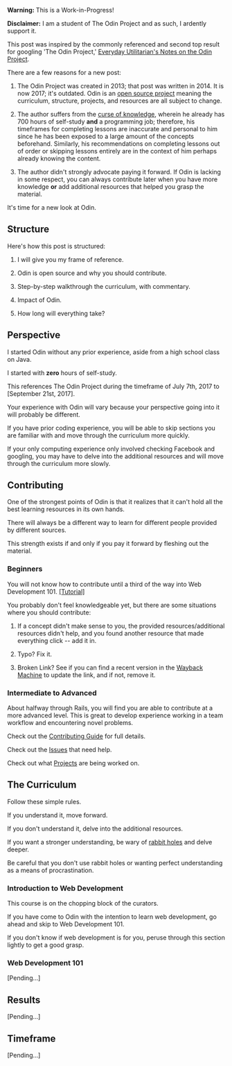 **Warning:** This is a Work-in-Progress!

**Disclaimer:** I am a student of The Odin Project and as such, I ardently support it.

This post was inspired by the commonly referenced and second top result for googling 'The Odin Project,' [Everyday Utilitarian's Notes on the Odin Project](http://everydayutilitarian.com/essays/notes-on-the-odin-project/).

There are a few reasons for a new post:

1. The Odin Project was created in 2013; that post was written in 2014. It is now 2017; it's outdated. Odin is an [open source project](https://github.com/TheOdinProject/theodinproject) meaning the curriculum, structure, projects, and resources are all subject to change.

2. The author suffers from the [curse of knowledge](https://en.wikipedia.org/wiki/Curse_of_knowledge), wherein he already has 700 hours of self-study __and__ a programming job; therefore, his timeframes for completing lessons are inaccurate and personal to him since he has been exposed to a large amount of the concepts beforehand. Similarly, his recommendations on completing lessons out of order or skipping lessons entirely are in the context of him perhaps already knowing the content.

3. The author didn't strongly advocate paying it forward. If Odin is lacking in some respect, you can always contribute later when you have more knowledge __or__ add additional resources that helped you grasp the material.

It's time for a new look at Odin.

## Structure

Here's how this post is structured:

1. I will give you my frame of reference.

2. Odin is open source and why you should contribute.

3. Step-by-step walkthrough the curriculum, with commentary.

4. Impact of Odin.

5. How long will everything take?

## Perspective

I started Odin without any prior experience, aside from a high school class on Java.

I started with __zero__ hours of self-study.

This references The Odin Project during the timeframe of July 7th, 2017 to [September 21st, 2017].

Your experience with Odin will vary because your perspective going into it will probably be different. 

If you have prior coding experience, you will be able to skip sections you are familiar with and move through the curriculum more quickly.

If your only computing experience only involved checking Facebook and googling, you may have to delve into the additional resources and will move through the curriculum more slowly.

## Contributing

One of the strongest points of Odin is that it realizes that it can't hold all the best learning resources in its own hands.

There will always be a different way to learn for different people provided by different sources.

This strength exists if and only if you pay it forward by fleshing out the material.

### Beginners

You will not know how to contribute until a third of the way into Web Development 101. [[Tutorial]](https://github.com/TheOdinProject/curriculum/blob/master/contributing.md)

You probably don't feel knowledgeable yet, but there are some situations where you should contribute:

1. If a concept didn't make sense to you, the provided resources/additional resources didn't help, and you found another resource that made everything click -- add it in.

2. Typo? Fix it.

3. Broken Link? See if you can find a recent version in the [Wayback Machine](https://archive.org/web/) to update the link, and if not, remove it.

### Intermediate to Advanced

About halfway through Rails, you will find you are able to contribute at a more advanced level. This is great to develop experience working in a team workflow and encountering novel problems.

Check out the [Contributing Guide](https://github.com/TheOdinProject/theodinproject/wiki/Contributing-Guide) for full details.

Check out the [Issues](https://github.com/TheOdinProject/theodinproject/issues) that need help.

Check out what [Projects](https://github.com/TheOdinProject/theodinproject/projects) are being worked on.

## The Curriculum

Follow these simple rules.

If you understand it, move forward.

If you don't understand it, delve into the additional resources.

If you want a stronger understanding, be wary of [rabbit holes](http://www.urbandictionary.com/define.php?term=Rabbit%20Hole) and delve deeper.

Be careful that you don't use rabbit holes or wanting perfect understanding as a means of procrastination.

### Introduction to Web Development

This course is on the chopping block of the curators. 

If you have come to Odin with the intention to learn web development, go ahead and skip to Web Development 101.

If you don't know if web development is for you, peruse through this section lightly to get a good grasp.

### Web Development 101

[Pending...]

## Results

[Pending...]

## Timeframe

[Pending...]